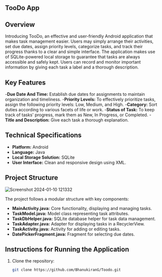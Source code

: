## TooDo App

## Overview

Introducing TooDo, an effective and user-friendly Android application that makes task management easier. Users may simply arrange their activities, set due dates, assign priority levels, categorize tasks, and track their progress thanks to a clear and simple interface. The application makes use of SQLite-powered local storage to guarantee that tasks are always accessible and safely kept. Users can record and monitor important information by giving each task a label and a thorough description.

## Key Features

-**Due Date And Time:** Establish due dates for assignments to maintain organization and timeliness.
-**Priority Levels:** To effectively prioritize tasks, assign the following priority levels: Low, Medium, and High.
-**Category:** Sort duties according to various facets of life or work.
-**Status of Task:** To keep track of tasks' progress, mark them as New, In Progress, or Completed.
-**Title and Description:** Give each task a thorough explanation.


## Technical Specifications

- **Platform:** Android
- **Language:** Java
- **Local Storage Solution:** SQLite
- **User Interface:** Clean and responsive design using XML.

## Project Structure

![Screenshot 2024-01-10 121332](https://github.com/BhanukiranG/Toodo/assets/96532063/587364d3-a6d4-4c9e-b3cc-599293902b86)

The project follows a modular structure with key components:
- **MainActivity.java:** Core functionality, displaying and managing tasks.
- **TaskModel.java:** Model class representing task attributes.
- **TaskDbHelper.java:** SQLite database helper for task data management.
- **TaskAdapter.java:** Adapter for displaying tasks in a RecyclerView.
- **TaskActivity.java:** Activity for adding or editing tasks.
- **DatePickerFragment.java:** Fragment for selecting due dates.

## Instructions for Running the Application

1. Clone the repository:
   ```bash
   git clone https://github.com/BhanukiranG/Toodo.git
